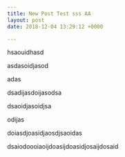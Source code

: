 ```yaml
---
title: New Post Test sss AA
layout: post
date: 2018-12-04 13:29:12 +0000

---
```

hsaouidhasd

asdasoidjasod

adas

dsadijasdoijasodsa

dsaoidjasoidjsa

odijas

doiasdjoasidjaosdjsaoidas

dsaiodoooiaoijdoasijdoasidjosaijdosaid